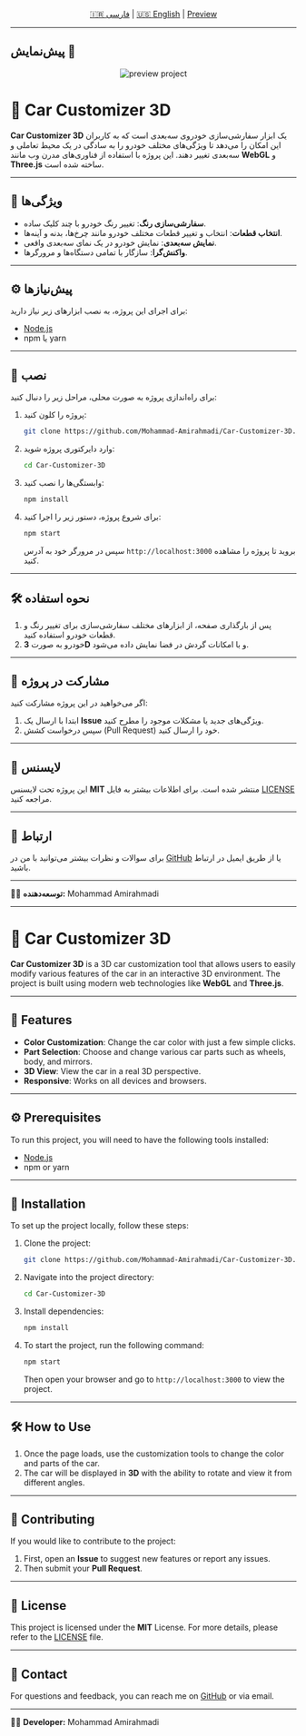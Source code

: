 <p align="center">
  <a href="#fa">🇮🇷 فارسی</a> | <a href="#en">🇺🇸 English</a> | <a href="#preview"> Preview </a>
</p>

---

## پیش‌نمایش 👀
<a id="preview"></a>

<p align="center">
  <img src="./preview.gif" alt="preview project">
</p>

<h1 id="fa"> 🚗 Car Customizer 3D </h1>

**Car Customizer 3D** یک ابزار سفارشی‌سازی خودروی سه‌بعدی است که به کاربران این امکان را می‌دهد تا ویژگی‌های مختلف خودرو را به سادگی در یک محیط تعاملی و سه‌بعدی تغییر دهند. این پروژه با استفاده از فناوری‌های مدرن وب مانند **WebGL** و **Three.js** ساخته شده است.

---

## 🔧 ویژگی‌ها

* **سفارشی‌سازی رنگ**: تغییر رنگ خودرو با چند کلیک ساده.
* **انتخاب قطعات**: انتخاب و تغییر قطعات مختلف خودرو مانند چرخ‌ها، بدنه و آینه‌ها.
* **نمایش سه‌بعدی**: نمایش خودرو در یک نمای سه‌بعدی واقعی.
* **واکنش‌گرا**: سازگار با تمامی دستگاه‌ها و مرورگرها.

---

## ⚙️ پیش‌نیازها

برای اجرای این پروژه، به نصب ابزارهای زیر نیاز دارید:

* [Node.js](https://nodejs.org/)
* npm یا yarn

---

## 🚀 نصب

برای راه‌اندازی پروژه به صورت محلی، مراحل زیر را دنبال کنید:

1. پروژه را کلون کنید:

   ```bash
   git clone https://github.com/Mohammad-Amirahmadi/Car-Customizer-3D.git
   ```

2. وارد دایرکتوری پروژه شوید:

   ```bash
   cd Car-Customizer-3D
   ```

3. وابستگی‌ها را نصب کنید:

   ```bash
   npm install
   ```

4. برای شروع پروژه، دستور زیر را اجرا کنید:

   ```bash
   npm start
   ```

   سپس در مرورگر خود به آدرس `http://localhost:3000` بروید تا پروژه را مشاهده کنید.

---

## 🛠️ نحوه استفاده

1. پس از بارگذاری صفحه، از ابزارهای مختلف سفارشی‌سازی برای تغییر رنگ و قطعات خودرو استفاده کنید.
2. خودرو به صورت **3D** و با امکانات گردش در فضا نمایش داده می‌شود.

---

## 🤝 مشارکت در پروژه

اگر می‌خواهید در این پروژه مشارکت کنید:

1. ابتدا با ارسال یک **Issue** ویژگی‌های جدید یا مشکلات موجود را مطرح کنید.
2. سپس درخواست کشش (Pull Request) خود را ارسال کنید.

---

## 📜 لایسنس

این پروژه تحت لایسنس **MIT** منتشر شده است. برای اطلاعات بیشتر به فایل [LICENSE](LICENSE) مراجعه کنید.

---

## 💬 ارتباط

برای سوالات و نظرات بیشتر می‌توانید با من در [GitHub](https://github.com/Mohammad-Amirahmadi) یا از طریق ایمیل در ارتباط باشید.

---

👨‍💻 **توسعه‌دهنده:** Mohammad Amirahmadi

---

<h1 id="en"> 🚗 Car Customizer 3D </h1>

**Car Customizer 3D** is a 3D car customization tool that allows users to easily modify various features of the car in an interactive 3D environment. The project is built using modern web technologies like **WebGL** and **Three.js**.

---

## 🔧 Features

* **Color Customization**: Change the car color with just a few simple clicks.
* **Part Selection**: Choose and change various car parts such as wheels, body, and mirrors.
* **3D View**: View the car in a real 3D perspective.
* **Responsive**: Works on all devices and browsers.

---

## ⚙️ Prerequisites

To run this project, you will need to have the following tools installed:

* [Node.js](https://nodejs.org/)
* npm or yarn

---

## 🚀 Installation

To set up the project locally, follow these steps:

1. Clone the project:

   ```bash
   git clone https://github.com/Mohammad-Amirahmadi/Car-Customizer-3D.git
   ```

2. Navigate into the project directory:

   ```bash
   cd Car-Customizer-3D
   ```

3. Install dependencies:

   ```bash
   npm install
   ```

4. To start the project, run the following command:

   ```bash
   npm start
   ```

   Then open your browser and go to `http://localhost:3000` to view the project.

---

## 🛠️ How to Use

1. Once the page loads, use the customization tools to change the color and parts of the car.
2. The car will be displayed in **3D** with the ability to rotate and view it from different angles.

---

## 🤝 Contributing

If you would like to contribute to the project:

1. First, open an **Issue** to suggest new features or report any issues.
2. Then submit your **Pull Request**.

---

## 📜 License

This project is licensed under the **MIT** License. For more details, please refer to the [LICENSE](LICENSE) file.

---

## 💬 Contact

For questions and feedback, you can reach me on [GitHub](https://github.com/Mohammad-Amirahmadi) or via email.

---

👨‍💻 **Developer:** Mohammad Amirahmadi
